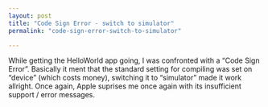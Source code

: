 ```yaml
---
layout: post
title: "Code Sign Error - switch to simulator"
permalink: "code-sign-error-switch-to-simulator"

---
```


While getting the HelloWorld app going, I was confronted with a “Code Sign Error”. Basically it ment that the standard setting for compiling was set on “device” (which costs money), switching it to “simulator” made it work allright. Once again, Apple suprises me once again with its insufficient support / error messages.
